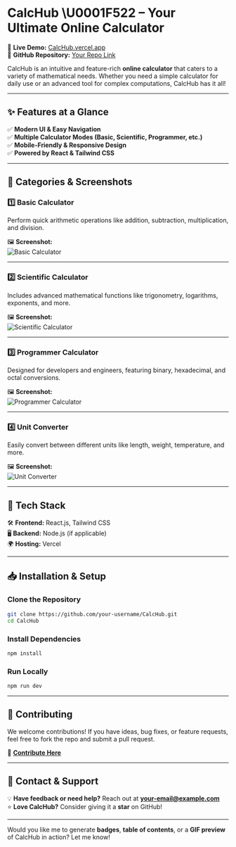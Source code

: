 # **CalcHub \U0001F522 – Your Ultimate Online Calculator**

🚀 **Live Demo:** [CalcHub.vercel.app](https://CalcHub.vercel.app)  
📌 **GitHub Repository:** [Your Repo Link](#)

CalcHub is an intuitive and feature-rich **online calculator** that caters to a variety of mathematical needs. Whether you need a simple calculator for daily use or an advanced tool for complex computations, CalcHub has it all!

---

## **✨ Features at a Glance**
✅ **Modern UI & Easy Navigation**  
✅ **Multiple Calculator Modes (Basic, Scientific, Programmer, etc.)**  
✅ **Mobile-Friendly & Responsive Design**  
✅ **Powered by React & Tailwind CSS**  

---

## **📂 Categories & Screenshots**

### **1️⃣ Basic Calculator**
Perform quick arithmetic operations like addition, subtraction, multiplication, and division.

🖼 **Screenshot:**  
![Basic Calculator](https://your-image-url.com/basic.png)

---

### **2️⃣ Scientific Calculator**
Includes advanced mathematical functions like trigonometry, logarithms, exponents, and more.

🖼 **Screenshot:**  
![Scientific Calculator](https://your-image-url.com/scientific.png)

---

### **3️⃣ Programmer Calculator**
Designed for developers and engineers, featuring binary, hexadecimal, and octal conversions.

🖼 **Screenshot:**  
![Programmer Calculator](https://your-image-url.com/programmer.png)

---

### **4️⃣ Unit Converter**
Easily convert between different units like length, weight, temperature, and more.

🖼 **Screenshot:**  
![Unit Converter](https://your-image-url.com/unit-converter.png)

---

## **🚀 Tech Stack**
🛠 **Frontend:** React.js, Tailwind CSS  
🖥 **Backend:** Node.js (if applicable)  
🌍 **Hosting:** Vercel  

---

## **📥 Installation & Setup**

### **Clone the Repository**
```bash
git clone https://github.com/your-username/CalcHub.git
cd CalcHub
```

### **Install Dependencies**
```bash
npm install
```

### **Run Locally**
```bash
npm run dev
```

---

## **🤝 Contributing**
We welcome contributions! If you have ideas, bug fixes, or feature requests, feel free to fork the repo and submit a pull request.

🔗 **[Contribute Here](#)**

---

## **📩 Contact & Support**
💡 **Have feedback or need help?** Reach out at **[your-email@example.com](mailto:your-email@example.com)**  
⭐ **Love CalcHub?** Consider giving it a **star** on GitHub!  

---

Would you like me to generate **badges**, **table of contents**, or a **GIF preview** of CalcHub in action? Let me know!
